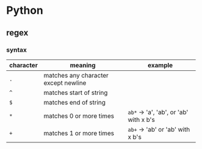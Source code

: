 # Python
## regex
### syntax

| character | meaning | example |
| ---------- | ---------- | ---------- |
| `.` | matches any character except newline | |
| `^` | matches start of string | |
| `$` | matches end of string | |
| `*` | matches 0 or more times | `ab*` -> 'a', 'ab', or 'ab' with x b's |
| `+` | matches 1 or more times | `ab+` -> 'ab' or 'ab' with x b's |
